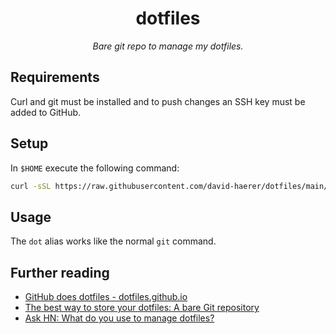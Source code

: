 <p align="center">
    <h1 align="center">dotfiles</h1>
</p>

<p align="center">
    <em>Bare git repo to manage my dotfiles.</em>
</p>

## Requirements

Curl and git must be installed and to push changes an SSH key must be added to GitHub.

## Setup

In `$HOME` execute the following command:

```bash
curl -sSL https://raw.githubusercontent.com/david-haerer/dotfiles/main/.scripts/dotfiles-init | sh
```

## Usage

The `dot` alias works like the normal `git` command.

## Further reading

* [GitHub does dotfiles - dotfiles.github.io](https://dotfiles.github.io/)
* [The best way to store your dotfiles: A bare Git repository](https://www.atlassian.com/git/tutorials/dotfiles)
* [Ask HN: What do you use to manage dotfiles?](https://news.ycombinator.com/item?id=11070797)
